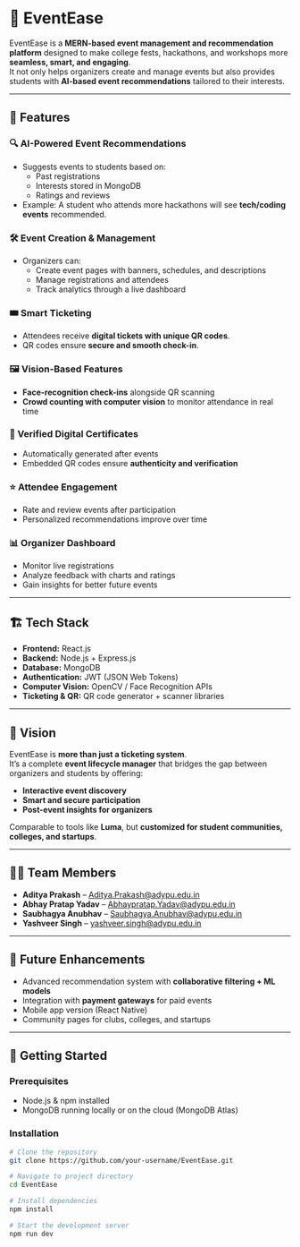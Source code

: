 # 🎉 EventEase

EventEase is a **MERN-based event management and recommendation platform** designed to make college fests, hackathons, and workshops more **seamless, smart, and engaging**.  
It not only helps organizers create and manage events but also provides students with **AI-based event recommendations** tailored to their interests.

---

## 🚀 Features

### 🔍 AI-Powered Event Recommendations
- Suggests events to students based on:
  - Past registrations
  - Interests stored in MongoDB
  - Ratings and reviews
- Example: A student who attends more hackathons will see **tech/coding events** recommended.

### 🛠️ Event Creation & Management
- Organizers can:
  - Create event pages with banners, schedules, and descriptions
  - Manage registrations and attendees
  - Track analytics through a live dashboard

### 🎟️ Smart Ticketing
- Attendees receive **digital tickets with unique QR codes**.
- QR codes ensure **secure and smooth check-in**.

### 🖼️ Vision-Based Features
- **Face-recognition check-ins** alongside QR scanning
- **Crowd counting with computer vision** to monitor attendance in real time

### 📜 Verified Digital Certificates
- Automatically generated after events
- Embedded QR codes ensure **authenticity and verification**

### ⭐ Attendee Engagement
- Rate and review events after participation
- Personalized recommendations improve over time

### 📊 Organizer Dashboard
- Monitor live registrations
- Analyze feedback with charts and ratings
- Gain insights for better future events

---

## 🏗️ Tech Stack

- **Frontend:** React.js  
- **Backend:** Node.js + Express.js  
- **Database:** MongoDB  
- **Authentication:** JWT (JSON Web Tokens)  
- **Computer Vision:** OpenCV / Face Recognition APIs  
- **Ticketing & QR:** QR code generator + scanner libraries  

---

## 🎯 Vision

EventEase is **more than just a ticketing system**.  
It’s a complete **event lifecycle manager** that bridges the gap between organizers and students by offering:
- **Interactive event discovery**
- **Smart and secure participation**
- **Post-event insights for organizers**

Comparable to tools like **Luma**, but **customized for student communities, colleges, and startups**.

---

## 👨‍💻 Team Members

- **Aditya Prakash** – [Aditya.Prakash@adypu.edu.in](mailto:Aditya.Prakash@adypu.edu.in)  
- **Abhay Pratap Yadav** – [Abhaypratap.Yadav@adypu.edu.in](mailto:Abhaypratap.Yadav@adypu.edu.in)  
- **Saubhagya Anubhav** – [Saubhagya.Anubhav@adypu.edu.in](mailto:Saubhagya.Anubhav@adypu.edu.in)  
- **Yashveer Singh** – [yashveer.singh@adypu.edu.in](mailto:yashveer.singh@adypu.edu.in)  

---

## 📌 Future Enhancements
- Advanced recommendation system with **collaborative filtering + ML models**
- Integration with **payment gateways** for paid events
- Mobile app version (React Native)
- Community pages for clubs, colleges, and startups

---

## 🏁 Getting Started

### Prerequisites
- Node.js & npm installed
- MongoDB running locally or on the cloud (MongoDB Atlas)

### Installation
```bash
# Clone the repository
git clone https://github.com/your-username/EventEase.git

# Navigate to project directory
cd EventEase

# Install dependencies
npm install

# Start the development server
npm run dev
